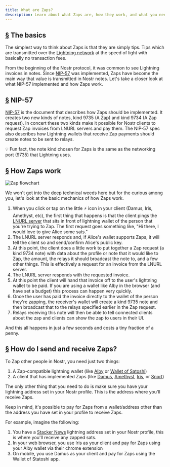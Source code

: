 ```yaml
---
title: What are Zaps?
description: Learn about what Zaps are, how they work, and what you need to use them on your Nostr client.
---
```


## [§](#the-basics) The basics

The simplest way to think about Zaps is that they are simply tips. Tips which are transmitted over the [Lightning network](https://www.investopedia.com/terms/l/lightning-network.asp) at the speed of light with basically no transaction fees.

From the beginning of the Nostr protocol, it was common to see Lightning invoices in notes. Since [NIP-57](https://github.com/nostr-protocol/nips/blob/master/57.md) was implemented, Zaps have become the main way that value is transmitted in Nostr notes. Let's take a closer look at what NIP-57 implemented and how Zaps work.

## [§](#nip-57) NIP-57

[NIP-57](https://github.com/nostr-protocol/nips/blob/master/57.md) is the document that describes how Zaps should be implemented. It creates two new kinds of notes, kind 9735 (A Zap) and kind 9734 (A Zap request). In concert these two kinds make it possible for Nostr clients to request Zap invoices from LNURL servers and pay them. The NIP-57 spec also describes how Lightning wallets that receive Zap payments should create notes to be sent to relays.

💡 Fun fact, the note kind chosen for Zaps is the same as the networking port (9735) that Lightning uses.

## [§](#how-zaps-work) How Zaps work

![Zap flowchart](/images/zap-flow.webp)

We won't get into the deep technical weeds here but for the curious among you, let's look at the basic mechanics of how Zaps work.

1. When you click or tap on the little ⚡ icon in your client (Damus, Iris, Amethyst, etc), the first thing that happens is that the client pings the [LNURL server](https://thebitcoinmanual.com/articles/what-is-ln-url-and-how-does-it-work/) that sits in front of lightning wallet of the person that you're trying to Zap. The first request goes something like, "Hi there, I would love to give Alice some sats."
2. The LNURL server responds and, if Alice's wallet supports Zaps, it will tell the client so and send/confirm Alice's public key.
3. At this point, the client does a little work to put together a Zap request (a kind 9734 note) with data about the profile or note that it would like to Zap, the amount, the relays it should broadcast the note to, and a few other things. This is effectively a request for an invoice from the LNURL server.
4. The LNURL server responds with the requested invoice.
5. At this point the client will hand that invoice off to the user's lightning wallet to be paid. If you are using a wallet like Alby in the browser (and have set a budget) this process can happen very quickly.
6. Once the user has paid the invoice directly to the wallet of the person they're zapping, the receiver's wallet will create a kind 9735 note and then broadcast that to the relays specified earlier in the Zap request.
7. Relays receiving this note will then be able to tell connected clients about the zap and clients can show the zap to users in their UI.

And this all happens in just a few seconds and costs a tiny fraction of a penny.

## [§](#how-to-send-and-receive) How do I send and receive Zaps?

To Zap other people in Nostr, you need just two things:

1. A Zap-compatible lightning wallet (like [Alby](https://getalby.com/) or [Wallet of Satoshi](https://www.walletofsatoshi.com/))
2. A client that has implemented Zaps (like [Damus](/en/guides/damus), [Amethyst](/en/guides/amethyst), [Iris](/en/guides/iris), or [Snort](https://snort.social))

The only other thing that you need to do is make sure you have your lightning address set in your Nostr profile. This is the address where you'll receive Zaps.

Keep in mind, it's possible to pay for Zaps from a wallet/address other than the address you have set in your profile to receive Zaps.

For example, imagine the following:

1. You have a [Stacker News](https://stacker.news/) lightning address set in your Nostr profile, this is where you'll receive any zapped sats.
2. In your web browser, you use Iris as your client and pay for Zaps using your Alby wallet via their chrome extension
3. On mobile, you use Damus as your client and pay for Zaps using the Wallet of Statoshi app.
